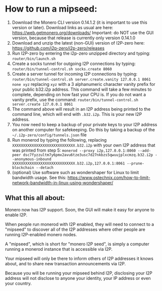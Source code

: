 # How to run a mipseed:
1. Download the Monero CLI version 0.14.1.2 (it is important to use this version or later). Download links as usual are here: https://web.getmonero.org/downloads/ Important: do NOT use the GUI version, because that release is currently only version 0.14.1.0
2. Download and unzip the latest (non-GUI) version of I2P-zero here: https://github.com/i2p-zero/i2p-zero/releases
3. Run I2P-zero by entering the i2p-zero unzipped directory and  typing: `router/bin/launch.sh`
4. Create a socks tunnel for outgoing I2P connections by typing: `router/bin/tunnel-control.sh socks.create 8060`
5. Create a server tunnel for incoming I2P connections by typing: `router/bin/tunnel-control.sh server.create.vanity 127.0.0.1 8061 none xyz` replacing `xyz` with a 3 alphanumeric character vanity prefix for your public b32.i2p address. This command will take a few minutes to complete, depending on how fast your CPU is. If you do not want a vanity prefix, use the command: `router/bin/tunnel-control.sh server.create 127.0.0.1 8061`
6. The command above will result in an I2P address being printed to the command line, which will end with `.b32.i2p`. This is your new I2P address.
7. You now need to keep a backup of your private keys to your I2P address on another computer for safekeeping. Do this by taking a backup of the `~/.i2p-zero/config/tunnels.json` file
8. Run monerod by typing the following, replacing `XXXXXXXXXXXXXXXXXXXXXXXXXXXXX.b32.i2p` with your own I2P address that was printed from step 5: `monerod --proxy i2p,127.0.0.1:8060 --add-peer dsc7fyzzultm7y6pmx2avu6tze3usc7d27nkbzs5qwuujplxcmzq.b32.i2p --anonymous-inbound XXXXXXXXXXXXXXXXXXXXXXXXXXXXX.b32.i2p,127.0.0.1:8061 --prune-blockchain --detach`
9. (optional) Use software such as wondershaper for Linux to limit bandwidth usage. See this: https://www.ostechnix.com/how-to-limit-network-bandwidth-in-linux-using-wondershaper/

## What this all about:
Monero now has I2P support. Soon, the GUI will make it easy for anyone to enable I2P.

When people run monerod with I2P enabled, they will need to connect to a "mipseed" to discover all of the I2P addresses where other people are running I2P-enabled monero nodes.

A "mipseed", which is short for "monero I2P seed", is simply a computer running a monerod instance that is accessible via I2P.

Your mipseed will only be there to inform others of I2P addresses it knows about, and to share new transaction announcements via I2P.

Because you will be running your mipseed behind I2P, disclosing your I2P address will not disclose to anyone your identity, your IP address or even your country.
